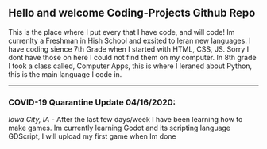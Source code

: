 ## Hello and welcome Coding-Projects Github Repo
This is the place where I put every that I have code, and will code! Im currenlty a Freshman in Hish School and exsited to leran new languages.
I have coding sience 7th Grade when I started with HTML, CSS, JS. Sorry I dont have those on here I could not find them on my computer. In 8th grade I took a class called, Computer Apps, this is where I leraned about Python, this is the main language I code in.

-------
### COVID-19 Quarantine Update 04/16/2020:<br>
*Iowa City, IA* - After the last few days/week I have been learning how to make games. Im currently learning Godot and its scripting language GDScript, I will upload my first game when Im done
